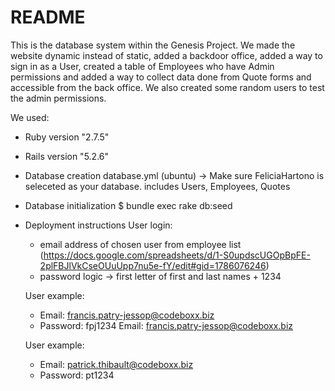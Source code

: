 # README

This is the database system within the Genesis Project. We made the website dynamic instead of static, added a backdoor office, added a way to sign in as a User, created a table of Employees who have Admin permissions and added a way to collect data done from Quote forms and accessible from the back office. We also created some random users to test the admin permissions.

We used:

* Ruby version "2.7.5"

* Rails version "5.2.6"

* Database creation
  database.yml (ubuntu) -> Make sure FeliciaHartono is seleceted as your database.
  includes Users, Employees, Quotes

* Database initialization
  $ bundle exec rake db:seed

* Deployment instructions
  User login:
  * email address of chosen user from employee list (https://docs.google.com/spreadsheets/d/1-S0updscUGOpBpFE-2plFBJlVkCseOUuUpp7nu5e-fY/edit#gid=1786076246)
  * password logic -> first letter of first and last names + 1234
              
  
  User example:
  * Email: francis.patry-jessop@codeboxx.biz
  * Password: fpj1234
  Email: francis.patry-jessop@codeboxx.biz

  User example:
  * Email: patrick.thibault@codeboxx.biz
  * Password: pt1234
